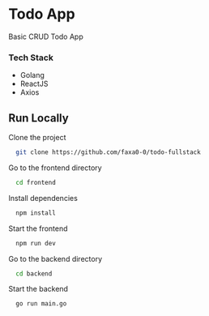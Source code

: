 # Todo App

Basic CRUD Todo App

### Tech Stack

- Golang
- ReactJS
- Axios

## Run Locally

Clone the project

```bash
  git clone https://github.com/faxa0-0/todo-fullstack
```

Go to the frontend directory

```bash
  cd frontend
```

Install dependencies

```bash
  npm install
```

Start the frontend

```bash
  npm run dev
```

Go to the backend directory

```bash
  cd backend
```

Start the backend

```bash
  go run main.go
```
